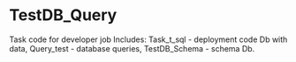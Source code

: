 # TestDB_Query
Task code for developer job
Includes: Task_t_sql - deployment code Db with data,
Query_test - database queries,
TestDB_Schema - schema Db.
